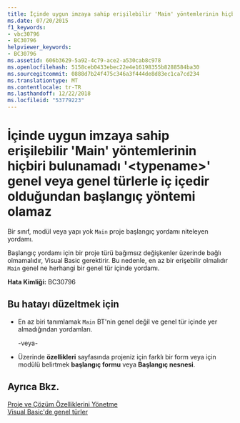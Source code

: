 ```yaml
---
title: İçinde uygun imzaya sahip erişilebilir 'Main' yöntemlerinin hiçbiri bulunamadı '&lt;typename&gt;' genel veya genel türlerle iç içedir olduğundan başlangıç yöntemi olamaz
ms.date: 07/20/2015
f1_keywords:
- vbc30796
- BC30796
helpviewer_keywords:
- BC30796
ms.assetid: 606b3629-5a92-4c79-ace2-a530cab8c978
ms.openlocfilehash: 5158ceb0433ebec22e4e16198355b8288584ba30
ms.sourcegitcommit: 0888d7b24f475c346a3f444de8d83ec1ca7cd234
ms.translationtype: MT
ms.contentlocale: tr-TR
ms.lasthandoff: 12/22/2018
ms.locfileid: "53779223"
---
```

# <a name="none-of-the-accessible-main-methods-with-the-appropriate-signatures-found-in-lttypenamegt-can-be-the-startup-method-since-they-are-either-generic-or-nested-in-generic-types"></a>İçinde uygun imzaya sahip erişilebilir 'Main' yöntemlerinin hiçbiri bulunamadı '&lt;typename&gt;' genel veya genel türlerle iç içedir olduğundan başlangıç yöntemi olamaz
Bir sınıf, modül veya yapı yok `Main` proje başlangıç yordamı niteleyen yordamı.  
  
 Başlangıç yordamı için bir proje türü bağımsız değişkenler üzerinde bağlı olmamalıdır, Visual Basic gerektirir. Bu nedenle, en az bir erişebilir olmalıdır `Main` genel ne herhangi bir genel tür içinde yordamı.  
  
 **Hata Kimliği:** BC30796  
  
## <a name="to-correct-this-error"></a>Bu hatayı düzeltmek için  
  
-   En az biri tanımlamak `Main` BT'nin genel değil ve genel tür içinde yer almadığından yordamları.  
  
     -veya-  
  
-   Üzerinde **özellikleri** sayfasında projeniz için farklı bir form veya için modülü belirtmek **başlangıç formu** veya **Başlangıç nesnesi**.  
  
## <a name="see-also"></a>Ayrıca Bkz.  
 [Proje ve Çözüm Özelliklerini Yönetme](/visualstudio/ide/managing-project-and-solution-properties)  
 [Visual Basic'de genel türler](../../visual-basic/programming-guide/language-features/data-types/generic-types.md)  

